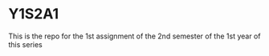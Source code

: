 # Y1S2A1
This is the repo for the 1st assignment of the 2nd semester of the 1st year of this series
